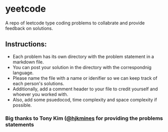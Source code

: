 # yeetcode
A repo of leetcode type coding problems to collabrate and provide feedback on solutions.

## Instructions:
- Each problem has its own directory with the problem statement in a markdown file.   
- You can post your solution in the directory with the correspondnig language.   
- Please name the file with a name or idenifier so we can keep track of each person's solutions.
- Additionally, add a comment header to your file to credit yourself and whoever you worked with.
- Also, add some psuedocod, time complexity and space complexity if possible. 

### Big thanks to Tony Kim ([@hjkmines](https://github.com/hjkmines) for providing the problems statements
